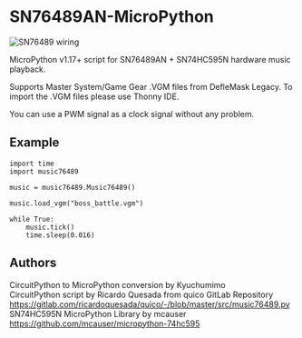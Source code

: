 # SN76489AN-MicroPython  
![SN76489 wiring](https://user-images.githubusercontent.com/74131798/143735345-13715234-169d-40fd-b777-f2a5850d6855.png)

MicroPython v1.17+ script for SN76489AN + SN74HC595N hardware music playback.

Supports Master System/Game Gear .VGM files from DefleMask Legacy.
To import the .VGM files please use Thonny IDE.

You can use a PWM signal as a clock signal without any problem.

## Example
```
import time
import music76489

music = music76489.Music76489()

music.load_vgm("boss_battle.vgm")

while True:
    music.tick()
    time.sleep(0.016)
```

## Authors  
CircuitPython to MicroPython conversion by Kyuchumimo  
CircuitPython script by Ricardo Quesada from quico GitLab Repository  
https://gitlab.com/ricardoquesada/quico/-/blob/master/src/music76489.py  
SN74HC595N MicroPython Library by mcauser  
https://github.com/mcauser/micropython-74hc595
